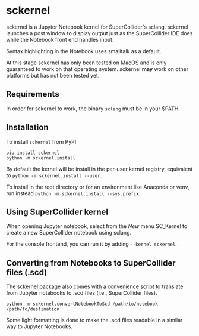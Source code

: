 # sckernel

sckernel is a Jupyter Notebook kernel for SuperCollider's sclang.  sckernel
launches a post window to display output just as the SuperCollider IDE does
while the Notebook front end handles input.

Syntax highlighting in the Notebook uses smalltalk as a default.

At this stage sckernel has only been tested on MacOS and is only guaranteed
to work on that operating system.  sckernel **may** work on other platforms
but has not been tested yet.

## Requirements

In order for sckernel to work, the binary `sclang` must be in your $PATH.

## Installation

To install `sckernel` from PyPI:

```
pip install sckernel
python -m sckernel.install
```

By default the kernel will be install in the per-user kernel registry,
equivalent to `python -m sckernel.install --user`.

To install in the root directory or for an environment like Anaconda or
venv, run instead `python -m sckernel.install --sys.prefix`.

## Using SuperCollider kernel

When opening Jupyter notebook, select from the <i>New</i> menu SC_Kernel to create
a new SuperCollider notebook using sclang.

For the console frontend, you can run it by adding `--kernel sckernel`.

## Converting from Notebooks to SuperCollider files (.scd)

The sckernel package also comes with a convenience script to translate
from Jupyter notebooks to .scd files (i.e., SuperCollider files).  

```
python -m sckernel.convertNotebookToScd /path/to/notebook /path/to/destination
```

Some light formatting is done to make the .scd files readable in a similar way
to Jupyter Notebooks.
